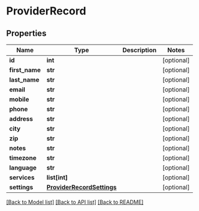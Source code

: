 # ProviderRecord

## Properties
Name | Type | Description | Notes
------------ | ------------- | ------------- | -------------
**id** | **int** |  | [optional] 
**first_name** | **str** |  | [optional] 
**last_name** | **str** |  | [optional] 
**email** | **str** |  | [optional] 
**mobile** | **str** |  | [optional] 
**phone** | **str** |  | [optional] 
**address** | **str** |  | [optional] 
**city** | **str** |  | [optional] 
**zip** | **str** |  | [optional] 
**notes** | **str** |  | [optional] 
**timezone** | **str** |  | [optional] 
**language** | **str** |  | [optional] 
**services** | **list[int]** |  | [optional] 
**settings** | [**ProviderRecordSettings**](ProviderRecordSettings.md) |  | [optional] 

[[Back to Model list]](../README.md#documentation-for-models) [[Back to API list]](../README.md#documentation-for-api-endpoints) [[Back to README]](../README.md)

